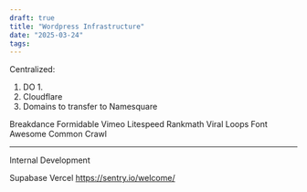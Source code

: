 ```yaml
---
draft: true
title: "Wordpress Infrastructure"
date: "2025-03-24"
tags: 
---
```

Centralized:

1. DO
	1. 
2. Cloudflare
3. Domains to transfer to Namesquare




Breakdance
Formidable
Vimeo
Litespeed
Rankmath
Viral Loops
Font Awesome
Common Crawl


--------
Internal Development

Supabase
Vercel
https://sentry.io/welcome/